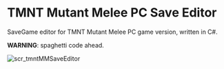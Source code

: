 # TMNT Mutant Melee PC Save Editor
SaveGame editor for TMNT Mutant Melee PC game version, written in C#.

**WARNING**: spaghetti code ahead.

![scr_tmntMMSaveEditor](https://user-images.githubusercontent.com/84190083/204158129-79ab0f36-f7a3-40c2-a0b3-f4156479bfb9.png)
